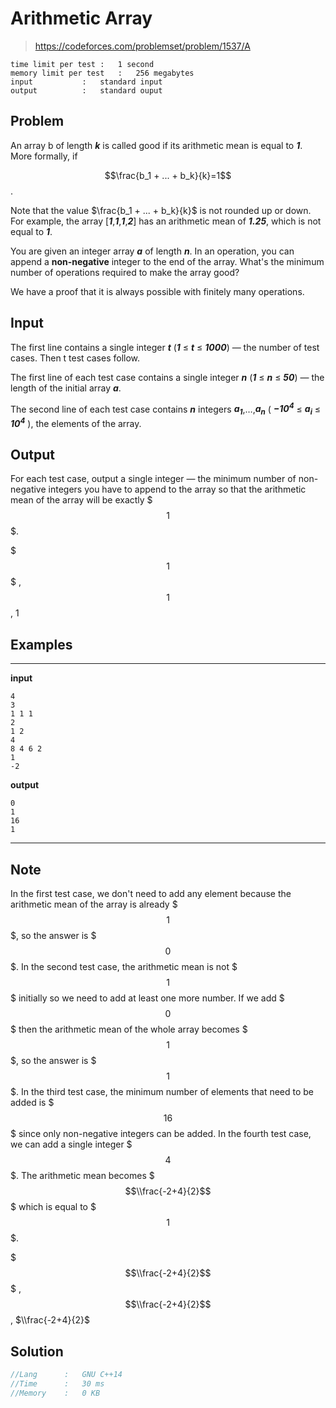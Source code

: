 # Arithmetic Array

> https://codeforces.com/problemset/problem/1537/A

```
time limit per test	:	1 second
memory limit per test	:	256 megabytes
input			:	standard input
output			:	standard ouput
```

## Problem

An array b of length ***k*** is called good if its arithmetic mean is equal to ***1***. More formally, if 

$$\frac{b_1 + ... + b_k}{k}=1$$.

Note that the value $\frac{b_1 + ... + b_k}{k}$ is not rounded up or down. For example, the array [***1***,***1***,***1***,***2***] has an arithmetic mean of ***1.25***, which is not equal to ***1***.

You are given an integer array ***a*** of length ***n***. In an operation, you can append a **non-negative** integer to the end of the array. What's the minimum number of operations required to make the array good?

We have a proof that it is always possible with finitely many operations.

## Input

The first line contains a single integer ***t*** (***1*** ≤ ***t*** ≤ ***1000***) — the number of test cases. Then t test cases follow.

The first line of each test case contains a single integer ***n*** (***1*** ≤ ***n*** ≤ ***50***) — the length of the initial array ***a***.

The second line of each test case contains ***n*** integers ***$a_1$***,…,***$a_n$*** ( ***$−10^4$*** ≤ ***$a_i$*** ≤ ***$10^4$*** ), the elements of the array.

## Output

For each test case, output a single integer — the minimum number of non-negative integers you have to append to the array so that the arithmetic mean of the array will be exactly $$$1$$$.

$$$1$$$ , $$1$$ , $1$
 
## Examples

---
**input**
```
4
3
1 1 1
2
1 2
4
8 4 6 2
1
-2
```
**output**
```
0
1
16
1
```
---

## Note

In the first test case, we don't need to add any element because the arithmetic mean of the array is already $$$1$$$, so the answer is $$$0$$$.
In the second test case, the arithmetic mean is not $$$1$$$ initially so we need to add at least one more number. If we add $$$0$$$ then the arithmetic mean of the whole array becomes $$$1$$$, so the answer is $$$1$$$.
In the third test case, the minimum number of elements that need to be added is $$$16$$$ since only non-negative integers can be added.
In the fourth test case, we can add a single integer $$$4$$$. The arithmetic mean becomes $$$\\frac{-2+4}{2}$$$ which is equal to $$$1$$$.

$$$\\frac{-2+4}{2}$$$ , $$\\frac{-2+4}{2}$$ , $\\frac{-2+4}{2}$

## Solution

```c++
//Lang		:	GNU C++14
//Time		:	30 ms
//Memory	:	0 KB
```
